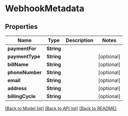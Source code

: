 # WebhookMetadata

## Properties
Name | Type | Description | Notes
------------ | ------------- | ------------- | -------------
**paymentFor** | **String** |  | 
**paymentType** | **String** |  | [optional] 
**billName** | **String** |  | [optional] 
**phoneNumber** | **String** |  | [optional] 
**email** | **String** |  | [optional] 
**address** | **String** |  | [optional] 
**billingCycle** | **String** |  | [optional] 

[[Back to Model list]](../README.md#documentation-for-models) [[Back to API list]](../README.md#documentation-for-api-endpoints) [[Back to README]](../README.md)


